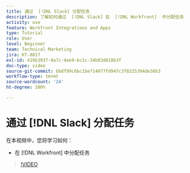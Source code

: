 ```yaml
---
title: 通过  [!DNL Slack] 分配任务
description: 了解如何通过  [!DNL Slack] 在  [!DNL Workfront]  中分配任务
activity: use
feature: Workfront Integrations and Apps
type: Tutorial
role: User
level: Beginner
team: Technical Marketing
jira: KT-8817
exl-id: 419b3937-0a7c-4ee9-bc1c-34b03d818b3f
doc-type: video
source-git-commit: bbdf99c6bc1be714077fd94fc3f8325394de36b3
workflow-type: tm+mt
source-wordcount: '24'
ht-degree: 100%

---
```


# 通过 [!DNL Slack] 分配任务

在本视频中，您将学习如何：

* 在 [!DNL Workfront] 中分配任务

>[!VIDEO](https://video.tv.adobe.com/v/3441527/?quality=12&learn=on&enablevpops=1&captions=chi_hans)
